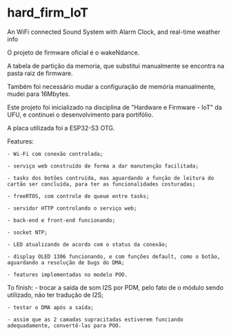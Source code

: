 # hard_firm_IoT
An WiFi connected Sound System with Alarm Clock, and real-time weather info

O projeto de firmware oficial é o wakeNdance. 

A tabela de partição da memoria, que substituí manualmente se encontra na pasta raiz de firmware.

Também foi necessário mudar a configuração de memória manualmente, mudei para 16Mbytes.

Este projeto foi inicializado na disciplina de "Hardware e Firmware - IoT" da UFU, e continuei o desenvolvimento para portifólio.

A placa utilizada foi a ESP32-S3 OTG.


  
  Features:
  
    - Wi-Fi com conexão controlada;
    
    - serviço web construído de forma a dar manutenção facilitada;
    
    - tasks dos botões contruída, mas aguardando a função de leitura do cartão ser concluída, para ter as funcionalidades costuradas;
    
    - freeRTOS, com controle de queue entre tasks;
    
    - servidor HTTP controlando o serviço web;
    
    - back-end e front-end funcionando;
    
    - socket NTP;
    
    - LED atualizando de acordo com o status da conexão;
    
    - display OLED 1306 funcionando, e com funções default, como o botão, aguardando a resolução de bugs do DMA;
    
    - features implementadas no modelo POO.

    
  
  To finish:
    - trocar a saída de som I2S por PDM, pelo fato de o módulo sendo utilizado, não ter tradução de I2S;
    
    - testar o DMA após a saída;
    
    - assim que as 2 camadas supracitadas estiverem funciando adequadamente, convertê-las para POO.
    
